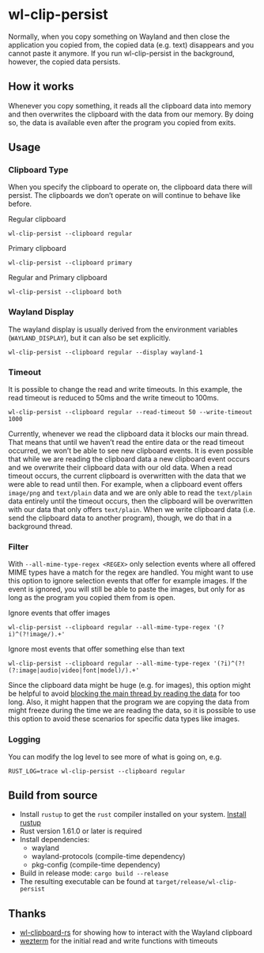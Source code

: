 # wl-clip-persist
Normally, when you copy something on Wayland and then close the application you copied from, the copied data (e.g. text) disappears and you cannot paste it anymore. If you run wl-clip-persist in the background, however, the copied data persists.

## How it works
Whenever you copy something, it reads all the clipboard data into memory and then overwrites the clipboard with the data from our memory.
By doing so, the data is available even after the program you copied from exits.

## Usage
### Clipboard Type
When you specify the clipboard to operate on, the clipboard data there will persist.
The clipboards we don’t operate on will continue to behave like before.

Regular clipboard
```
wl-clip-persist --clipboard regular
```

Primary clipboard
```
wl-clip-persist --clipboard primary
```

Regular and Primary clipboard
```
wl-clip-persist --clipboard both
```

### Wayland Display
The wayland display is usually derived from the environment variables (`WAYLAND_DISPLAY`), but it can also be set explicitly.
```
wl-clip-persist --clipboard regular --display wayland-1
```

### Timeout
It is possible to change the read and write timeouts.
In this example, the read timeout is reduced to 50ms and the write timeout to 100ms.
```
wl-clip-persist --clipboard regular --read-timeout 50 --write-timeout 1000
```

Currently, whenever we read the clipboard data it blocks our main thread. That means that until we haven’t read the entire data or the read timeout occurred, we won’t be able to see new clipboard events. It is even possible that while we are reading the clipboard data a new clipboard event occurs and we overwrite their clipboard data with our old data. When a read timeout occurs, the current clipboard is overwritten with the data that we were able to read until then. For example, when a clipboard event offers `image/png` and `text/plain` data and we are only able to read the `text/plain` data entirely until the timeout occurs, then the clipboard will be overwritten with our data that only offers `text/plain`.
When we write clipboard data (i.e. send the clipboard data to another program), though, we do that in a background thread.

### Filter
With `--all-mime-type-regex <REGEX>` only selection events where all offered MIME types have a match for the regex are handled.
You might want to use this option to ignore selection events that offer for example images. If the event is ignored, you will still be able to paste the images, but only for as long as the program you copied them from is open.

Ignore events that offer images
```
wl-clip-persist --clipboard regular --all-mime-type-regex '(?i)^(?!image/).+'
```

Ignore most events that offer something else than text
```
wl-clip-persist --clipboard regular --all-mime-type-regex '(?i)^(?!(?:image|audio|video|font|model)/).+'
```

Since the clipboard data might be huge (e.g. for images), this option might be helpful to avoid [blocking the main thread by reading the data](#timeout "also see here") for too long. Also, it might happen that the program we are copying the data from might freeze during the time we are reading the data, so it is possible to use this option to avoid these scenarios for specific data types like images.

### Logging
You can modify the log level to see more of what is going on, e.g.
```
RUST_LOG=trace wl-clip-persist --clipboard regular
```

## Build from source
* Install `rustup` to get the `rust` compiler installed on your system. [Install rustup](https://www.rust-lang.org/en-US/install.html)
* Rust version 1.61.0 or later is required
* Install dependencies:
  - wayland
  - wayland-protocols (compile-time dependency)
  - pkg-config (compile-time dependency)
* Build in release mode: `cargo build --release`
* The resulting executable can be found at `target/release/wl-clip-persist`

## Thanks
* [wl-clipboard-rs](https://github.com/YaLTeR/wl-clipboard-rs) for showing how to interact with the Wayland clipboard
* [wezterm](https://github.com/wez/wezterm) for the initial read and write functions with timeouts
